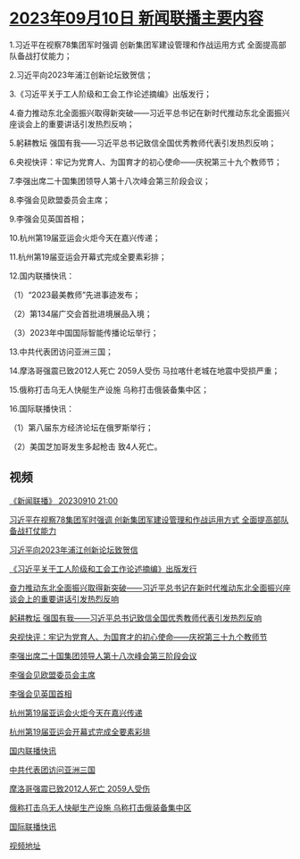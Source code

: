 # [2023年09月10日 新闻联播主要内容](https://tv.cctv.com/lm/xwlb/day/20230910.shtml)

1.习近平在视察78集团军时强调 创新集团军建设管理和作战运用方式 全面提高部队备战打仗能力；

2.习近平向2023年浦江创新论坛致贺信；

3.《习近平关于工人阶级和工会工作论述摘编》出版发行；

4.奋力推动东北全面振兴取得新突破——习近平总书记在新时代推动东北全面振兴座谈会上的重要讲话引发热烈反响；

5.躬耕教坛 强国有我——习近平总书记致信全国优秀教师代表引发热烈反响；

6.央视快评：牢记为党育人、为国育才的初心使命——庆祝第三十九个教师节；

7.李强出席二十国集团领导人第十八次峰会第三阶段会议；

8.李强会见欧盟委员会主席；

9.李强会见英国首相；

10.杭州第19届亚运会火炬今天在嘉兴传递；

11.杭州第19届亚运会开幕式完成全要素彩排；

12.国内联播快讯：

（1）“2023最美教师”先进事迹发布；

（2）第134届广交会首批进境展品入境；

（3）2023年中国国际智能传播论坛举行；

13.中共代表团访问亚洲三国；

14.摩洛哥强震已致2012人死亡 2059人受伤 马拉喀什老城在地震中受损严重；

15.俄称打击乌无人快艇生产设施 乌称打击俄装备集中区；

16.国际联播快讯：

（1）第八届东方经济论坛在俄罗斯举行；

（2）美国芝加哥发生多起枪击 致4人死亡。

## 视频

[《新闻联播》 20230910 21:00](https://tv.cctv.com/2023/09/10/VIDEWVvjsvt2Ax7CStHXoM34230910.shtml)

[习近平在视察78集团军时强调 创新集团军建设管理和作战运用方式 全面提高部队备战打仗能力](https://tv.cctv.com/2023/09/10/VIDEL5sBzyiUU5qbOo6eSMPN230910.shtml)

[习近平向2023年浦江创新论坛致贺信](https://tv.cctv.com/2023/09/10/VIDEI52VnP0gGztJGC9rrP3N230910.shtml)

[《习近平关于工人阶级和工会工作论述摘编》出版发行](https://tv.cctv.com/2023/09/10/VIDEy9io5kEcFRb6WTT8U9rW230910.shtml)

[奋力推动东北全面振兴取得新突破——习近平总书记在新时代推动东北全面振兴座谈会上的重要讲话引发热烈反响](https://tv.cctv.com/2023/09/10/VIDEXwe86TJsKkbXlTkJGeb6230910.shtml)

[躬耕教坛 强国有我——习近平总书记致信全国优秀教师代表引发热烈反响](https://tv.cctv.com/2023/09/10/VIDEQGtzpbXaAvtVAd0dScu3230910.shtml)

[央视快评：牢记为党育人、为国育才的初心使命——庆祝第三十九个教师节](https://tv.cctv.com/2023/09/10/VIDEn1tI8lALglwR8g2kuclu230910.shtml)

[李强出席二十国集团领导人第十八次峰会第三阶段会议](https://tv.cctv.com/2023/09/10/VIDE7KfhWcCjOa1xb4mRMYFE230910.shtml)

[李强会见欧盟委员会主席](https://tv.cctv.com/2023/09/10/VIDEWFdd3I9BaZNDAUsKMB6Z230910.shtml)

[李强会见英国首相](https://tv.cctv.com/2023/09/10/VIDE2NIO4nRDySLqaUVMc3h4230910.shtml)

[杭州第19届亚运会火炬今天在嘉兴传递](https://tv.cctv.com/2023/09/10/VIDEcHIoRuKVimEs9fLrnF9y230910.shtml)

[杭州第19届亚运会开幕式完成全要素彩排](https://tv.cctv.com/2023/09/10/VIDEdmLJbra09E60huWiwKBo230910.shtml)

[国内联播快讯](https://tv.cctv.com/2023/09/10/VIDE6ToWpCSU5TiGqVOooTGw230910.shtml)

[中共代表团访问亚洲三国](https://tv.cctv.com/2023/09/10/VIDEBHJnHTMonR2IFGbZHRzM230910.shtml)

[摩洛哥强震已致2012人死亡 2059人受伤](https://tv.cctv.com/2023/09/10/VIDEO0uTvn2udn7t2ie8Xh52230910.shtml)

[俄称打击乌无人快艇生产设施 乌称打击俄装备集中区](https://tv.cctv.com/2023/09/10/VIDEAH3gsUFWriODQ0xnYNZF230910.shtml)

[国际联播快讯](https://tv.cctv.com/2023/09/10/VIDEcolnM5t52oJcoIFAvyig230910.shtml)

[视频地址](https://tv.cctv.com/lm/xwlb/day/20230910.shtml) 


